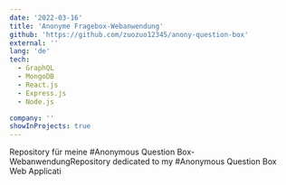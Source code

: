 ```yaml
---
date: '2022-03-16'
title: 'Anonyme Fragebox-Webanwendung'
github: 'https://github.com/zuozuo12345/anony-question-box'
external: ''
lang: 'de'
tech:
  - GraphQL
  - MongoDB
  - React.js
  - Express.js
  - Node.js

company: ''
showInProjects: true
---
```

Repository für meine #Anonymous Question Box-WebanwendungRepository dedicated to my #Anonymous Question Box Web Applicati
